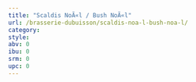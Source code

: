 ```yaml
---
title: "Scaldis NoÃ«l / Bush NoÃ«l"
url: /brasserie-dubuisson/scaldis-noa-l-bush-noa-l/
category: 
style: 
abv: 0
ibu: 0
srm: 0
upc: 0
---
```



